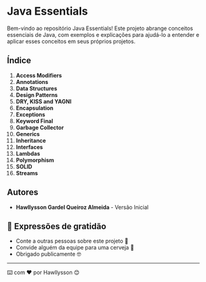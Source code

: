 # Java Essentials

Bem-vindo ao repositório Java Essentials! Este projeto abrange conceitos essenciais de Java, com exemplos e explicações para ajudá-lo a entender e aplicar esses conceitos em seus próprios projetos.

## Índice

1. **Access Modifiers**
2. **Annotations**
3. **Data Structures**
4. **Design Patterns**
5. **DRY, KISS and YAGNI**
6. **Encapsulation**
7. **Exceptions**
8. **Keyword Final**
9. **Garbage Collector**
10. **Generics**
11. **Inheritance**
12. **Interfaces**
13. **Lambdas**
14. **Polymorphism**
15. **SOLID**
16. **Streams**

## Autores

- **Hawllysson Gardel Queiroz Almeida** - Versão Inicial
## 🎁 Expressões de gratidão

- Conte a outras pessoas sobre este projeto 📢
- Convide alguém da equipe para uma cerveja 🍺
- Obrigado publicamente 🤓

---

⌨️ com ❤️ por Hawllysson 😊
